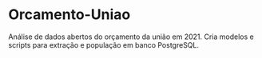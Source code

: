 # Orcamento-Uniao
 Análise de dados abertos do orçamento da união em 2021. Cria modelos e scripts para extração e população em banco PostgreSQL.
